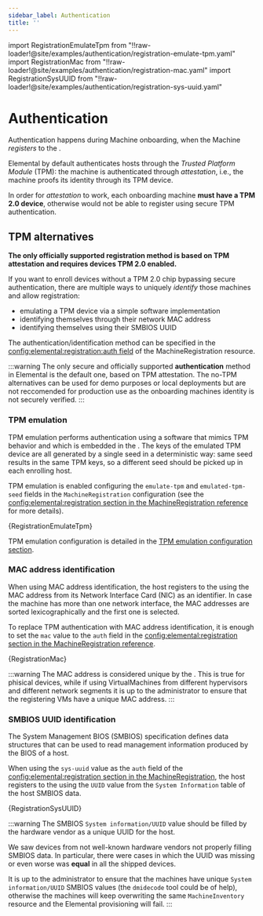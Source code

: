 ```yaml
---
sidebar_label: Authentication
title: ''
---
```


<head>
  <link rel="canonical" href="https://elemental.docs.rancher.com/authentication"/>
</head>

import RegistrationEmulateTpm from "!!raw-loader!@site/examples/authentication/registration-emulate-tpm.yaml"
import RegistrationMac from "!!raw-loader!@site/examples/authentication/registration-mac.yaml"
import RegistrationSysUUID from "!!raw-loader!@site/examples/authentication/registration-sys-uuid.yaml"

# Authentication

Authentication happens during Machine onboarding, when the Machine _registers_ to the
<Vars name="elemental_operator_name" />.

Elemental by default authenticates hosts through the _Trusted Platform Module_ (TPM):
the machine is authenticated through _attestation_, i.e., the machine proofs its identity through its
TPM device.

In order for _attestation_ to work, each onboarding machine
**must have a TPM 2.0 device**,
otherwise would not be able to register using secure TPM authentication.

## TPM alternatives
**The only officially supported registration method is based on TPM attestation and requires devices TPM 2.0 enabled.**

If you want to enroll devices without a TPM 2.0 chip bypassing secure authentication, there are multiple ways to uniquely _identify_ those machines and allow registration:
* emulating a TPM device via a simple software implementation
* identifying themselves through their network MAC address
* identifying themselves using their SMBIOS UUID

The authentication/identification method can be specified in the
[config:elemental:registration:auth field](machineregistration-reference.md#configelementalregistration) of the MachineRegistration resource.

:::warning
The only secure and officially supported **authentication** method in Elemental is the default one, based on TPM attestation.
The no-TPM alternatives can be used for demo purposes or local deployments but are not reccomended for production use as the onboarding machines identity is not securely verified.
:::

### TPM emulation
TPM emulation performs authentication using a software that mimics TPM behavior and which is embedded in the <Vars name="elemental_register_name" />.
The keys of the emulated TPM device are all generated by a single seed in a deterministic way: same seed results in the same TPM keys, so a different seed should be picked up in each enrolling host.

TPM emulation is enabled configuring the `emulate-tpm` and `emulated-tpm-seed` fields in the `MachineRegistration` configuration (see the [config:elemental:registration section in the MachineRegistration reference](machineregistration-reference.md#configelementalregistration) for more details).

<CodeBlock language="yaml" title="example MachineRegistration using TPM emulation" showLineNumbers>{RegistrationEmulateTpm}</CodeBlock>

TPM emulation configuration is detailed in the [TPM emulation configuration section](tpm.md#add-tpm-emulation-to-bare-metal-machine).

### MAC address identification
When using MAC address identification, the host registers to the <Vars name="elemental_operator_name" /> using the MAC address from its Network Interface Card (NIC) as an identifier.
In case the machine has more than one network interface, the MAC addresses are sorted lexicographically and the first one is selected.

To replace TPM authentication with MAC address identification, it is enough to set the `mac` value to the `auth` field in the [config:elemental:registration section in the MachineRegistration reference](machineregistration-reference.md#configelementalregistration).

<CodeBlock language="yaml" title="example MachineRegistration using the MAC address as machine identifier" showLineNumbers>{RegistrationMac}</CodeBlock>

:::warning
The MAC address is considered unique by the <Vars name="elemental_operator_name" />.
This is true for phisical devices, while if using VirtualMachines from different hypervisors and different network segments it is up to the administrator to ensure that the registering VMs have a unique MAC address.
:::

### SMBIOS UUID identification
The System Management BIOS (SMBIOS) specification defines data structures that can be used to read management information produced by the BIOS of a host.

When using the `sys-uuid` value as the `auth` field of the [config:elemental:registration section in the MachineRegistration](machineregistration-reference.md#configelementalregistration), the host registers to the <Vars name="elemental_operator_name" /> using the `UUID` value from the `System Information` table of the host SMBIOS data.

<CodeBlock language="yaml" title="example MachineRegistration using the UUID from the SMBIOS System Information table as machine identifier" showLineNumbers>{RegistrationSysUUID}</CodeBlock>

:::warning 
The SMBIOS `System information/UUID` value should be filled by the hardware vendor as a unique UUID for the host.

We saw devices from not well-known hardware vendors not properly filling SMBIOS data. In particular, there were cases in which the UUID was missing or even worse was **equal** in all the shipped devices.

It is up to the administrator to ensure that the machines have unique `System information/UUID` SMBIOS values (the  `dmidecode` tool could be of help), otherwise the machines will keep overwriting the same `MachineInventory` resource and the Elemental provisioning will fail.
:::